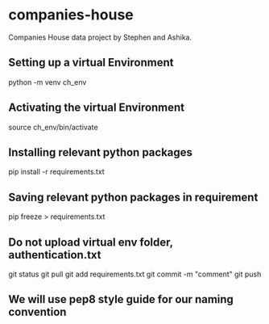 # companies-house
Companies House data project by Stephen and Ashika.

## Setting up a virtual Environment
python -m venv ch_env

## Activating the virtual Environment
source ch_env/bin/activate

## Installing relevant python packages 
pip install -r requirements.txt

## Saving relevant python packages in requirement
pip freeze > requirements.txt

## Do not upload virtual env folder, authentication.txt
git status
git pull 
git add requirements.txt
git commit -m "comment"
git push 

## We will use pep8 style guide for our naming convention
